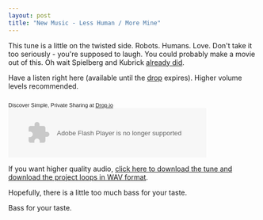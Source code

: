 ```yaml
---
layout: post
title: "New Music - Less Human / More Mine"
---
```


<p>This tune is a little on the twisted side.  Robots. Humans. Love.  Don't take it too seriously - you're supposed to laugh.  You could probably make a movie out of this.  Oh wait Spielberg and Kubrick <a href="http://www.imdb.com/title/tt0212720/">already did</a>.</p>
  
<p>Have a listen right here (available until the <a href="http://drop.io/lesshuman">drop</a> expires).  Higher volume levels recommended.</p>
  
<div>   
<div style="text-align: left; padding-right: 5px; font-family: verdana, sans-serif; font-size: 11px; padding-top: 10px">Discover Simple, Private Sharing at <a href="http://drop.io">Drop.io</a></div>   
<object width="400" height="100">  
<param name="movie" value="http://s3.amazonaws.com/stlth/static/production/swf/audio_controller.swf" />  
<param name="wmode" value="opaque" />  
<param name="flashvars" value="song_label=converted-kindohm.lesshumanmoremine_converted.mp3&amp;music_track=http://drop.io/download/public/dqnfr0ydcsm7gqihumwm/2d2a7c7ca5154f0c503f89f646fca66b66423912/9ff85a20-111a-012c-f3ec-fe3c8f11bb86/26086a60-111b-012c-cb0c-fa754ed2c2aa/converted-kindohm.lesshumanmoremine_converted.mp3" />  
<embed src="http://s3.amazonaws.com/stlth/static/production/swf/audio_controller.swf" type="application/x-shockwave-flash" wmode="opaque" width="400" height="100" flashvars="song_label=converted-kindohm.lesshumanmoremine_converted.mp3&amp;music_track=http://drop.io/download/public/dqnfr0ydcsm7gqihumwm/2d2a7c7ca5154f0c503f89f646fca66b66423912/9ff85a20-111a-012c-f3ec-fe3c8f11bb86/26086a60-111b-012c-cb0c-fa754ed2c2aa/converted-kindohm.lesshumanmoremine_converted.mp3">  </embed></object></div>  
<p>If you want higher quality audio, <a href="http://www.kindohm.com/musiclibrary/pages/SongDetail.aspx?SongID=e9d06bf8-b30a-4c47-8012-71a3fa554d73">click here to download the tune and download the project loops in WAV format</a>.</p>
  
<p>Hopefully, there is a little too much bass for your taste.  </p>
  
<p>Bass for your taste.</p>
 
